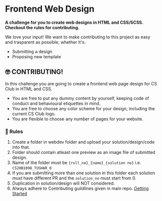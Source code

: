 # Frontend Web Design

**A challenge for you to create web designs in HTML and CSS/SCSS. Checkout the rules for contributing.**

We love your input! We want to make contributing to this project as easy and trasparent as possible, whether it's:
- Submitting a design
- Proposing new template

## :nerd_face: CONTRIBUTING!
In this challenge you are going to create a frontend web page design for CS Club in HTML and CSS.
- You are free to put any dummy content by yourself, keeping code of conduct and behavioural etiquettes in mind.
- You are free to choose any color scheme for your design, including the current CS Club logo.
- You are flexible to choose any number of pages for your website.

### :100: Rules

1. Create a folder in webdev folder and upload your solution/design/code into that.
2. Folder should contain atleast one preview as an image file of submitted design.
2. Name of the folder must be `{roll_no}_{name}_{solution no}` i.e. `CS20B1098_TUSHAR_0`
3. If you are submitting more than one solution in this folder each solution must have different PR and the `solution_no` must start from 0.
4. Duplication in solution/design will NOT considered.
5. Always adhere to Contributing guildlines given in main repo. [Getting Started](../README.md/#nerd_face-contributing)
